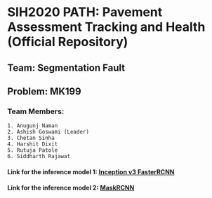# SIH2020 PATH: Pavement Assessment Tracking and Health (Official Repository)
## Team: Segmentation Fault
## Problem: MK199

### Team Members: 
    1. Anugunj Naman
    2. Ashish Goswami (Leader)
    3. Chetan Sinha 
    4. Harshit Dixit
    5. Rutuja Patole
    6. Siddharth Rajawat
#### Link for the inference model 1: [Inception v3 FasterRCNN](https://drive.google.com/file/d/1wDPMs-oruB8TvRZZWYMDSpdBt_ROcPZ1/view?usp=sharing)
#### Link for the inference model 2: [MaskRCNN](https://drive.google.com/file/d/1IN5uENGEF4VmZiG6HfqPU3SWW4dONAcb/view?usp=sharing)
